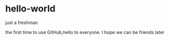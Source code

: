 # hello-world
just a freshman

the first time to use GitHub,hello to everyone.
I hope we can be friends later
